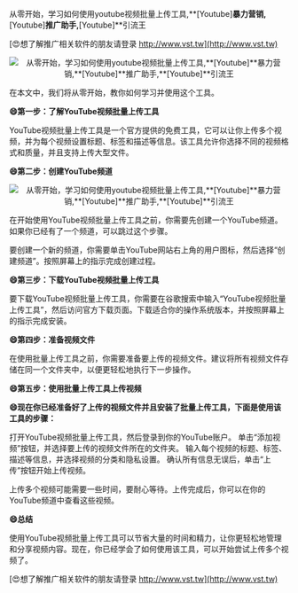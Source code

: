 从零开始，学习如何使用youtube视频批量上传工具,**[Youtube]**暴力营销,**[Youtube]**推广助手,**[Youtube]**引流王

[😍想了解推广相关软件的朋友请登录 http://www.vst.tw](http://www.vst.tw)

 <center><img src="https://vst.tw/MP4/tuiguang/png/7.png" alt="从零开始，学习如何使用youtube视频批量上传工具,**[Youtube]**暴力营销,**[Youtube]**推广助手,**[Youtube]**引流王"></center>

在本文中，我们将从零开始，教你如何学习并使用这个工具。

**😄第一步：了解YouTube视频批量上传工具**

YouTube视频批量上传工具是一个官方提供的免费工具，它可以让你上传多个视频，并为每个视频设置标题、标签和描述等信息。该工具允许你选择不同的视频格式和质量，并且支持上传大型文件。

**😄第二步：创建YouTube频道**

 <center><img src="https://vst.tw/MP4/tuiguang/png/8.png" alt="从零开始，学习如何使用youtube视频批量上传工具,**[Youtube]**暴力营销,**[Youtube]**推广助手,**[Youtube]**引流王"></center>

在开始使用YouTube视频批量上传工具之前，你需要先创建一个YouTube频道。如果你已经有了一个频道，可以跳过这个步骤。

要创建一个新的频道，你需要单击YouTube网站右上角的用户图标，然后选择“创建频道”。按照屏幕上的指示完成创建过程。

**😄第三步：下载YouTube视频批量上传工具**

要下载YouTube视频批量上传工具，你需要在谷歌搜索中输入“YouTube视频批量上传工具”，然后访问官方下载页面。下载适合你的操作系统版本，并按照屏幕上的指示完成安装。

**😄第四步：准备视频文件**

在使用批量上传工具之前，你需要准备要上传的视频文件。建议将所有视频文件存储在同一个文件夹中，以便更轻松地执行下一步操作。

**😄第五步：使用批量上传工具上传视频**

**😄现在你已经准备好了上传的视频文件并且安装了批量上传工具，下面是使用该工具的步骤：**

打开YouTube视频批量上传工具，然后登录到你的YouTube账户。
单击“添加视频”按钮，并选择要上传的视频文件所在的文件夹。
输入每个视频的标题、标签、描述等信息，并选择视频的分类和隐私设置。
确认所有信息无误后，单击“上传”按钮开始上传视频。

上传多个视频可能需要一些时间，要耐心等待。上传完成后，你可以在你的YouTube频道中查看这些视频。

**😄总结**

使用YouTube视频批量上传工具可以节省大量的时间和精力，让你更轻松地管理和分享视频内容。现在，你已经学会了如何使用该工具，可以开始尝试上传多个视频了。

[😍想了解推广相关软件的朋友请登录 http://www.vst.tw](http://www.vst.tw)



